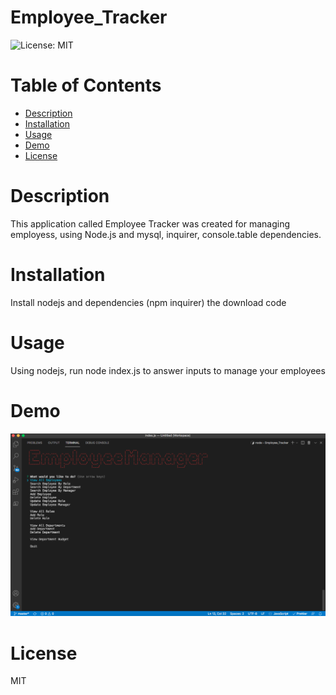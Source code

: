 # Employee_Tracker

![License: MIT](https://img.shields.io/badge/License-MIT-yellow.svg)

# Table of Contents

- [Description](#description)
- [Installation](#installation)
- [Usage](#usage)
- [Demo](*demo)
- [License](#license)

# Description

This application called Employee Tracker was created for managing employess, using Node.js and mysql, inquirer, console.table dependencies.

# Installation

Install nodejs and dependencies (npm inquirer) the download code

# Usage

Using nodejs, run node index.js to answer inputs to manage your employees

# Demo

[![demo](assets/images/employee_tracker.png)](https://youtu.be/vmBAsBFNjAE)

# License

MIT
